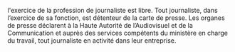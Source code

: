 l'exercice de la profession de journaliste est libre. Tout journaliste, dans l’exercice de sa fonction, est détenteur de la carte de presse.
Les organes de presse déclarent à la Haute Autorité de l’Audiovisuel et de la Communication et auprès des services compétents du ministère en charge du travail, tout journaliste en activité dans leur entreprise.